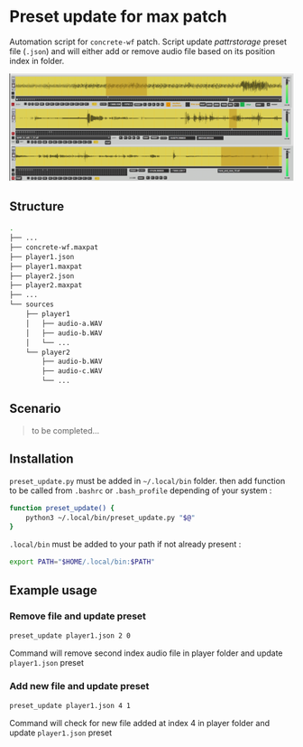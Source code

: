 # Preset update for max patch

Automation script for `concrete-wf` patch. Script update *pattrstorage* preset file (`.json`) and will either add or remove audio file based on its position index in folder.

![screenshot](screenshot.png)

## Structure

```bash
.
├── ...
├── concrete-wf.maxpat
├── player1.json
├── player1.maxpat
├── player2.json
├── player2.maxpat
├── ...
└── sources
    ├── player1
    │   ├── audio-a.WAV
    │   ├── audio-b.WAV
    │   └── ...
    └── player2
      	├── audio-b.WAV
        ├── audio-c.WAV
        └── ...

```

## Scenario

> to be completed...

## Installation

`preset_update.py` must be added in `~/.local/bin` folder. then add function to be called from `.bashrc` or `.bash_profile` depending of your system :

```bash
function preset_update() {
	python3 ~/.local/bin/preset_update.py "$@"
}
```

`.local/bin` must be added to your path if not already present :

```bash
export PATH="$HOME/.local/bin:$PATH"
```

## Example usage

### Remove file and update preset

```bash
preset_update player1.json 2 0 
```

Command will remove second index audio file in player folder and update `player1.json` preset

### Add new file and update preset

```bash
preset_update player1.json 4 1
```

Command will check for new file added at index 4 in player folder and update `player1.json` preset
